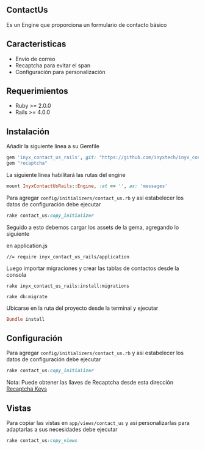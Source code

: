 ## ContactUs

Es un Engine que proporciona un formulario de contacto básico

## Caracteristicas

- Envío de correo
- Recaptcha para evitar el span
- Configuración para personalización

## Requerimientos

* Ruby >= 2.0.0
* Rails >= 4.0.0

## Instalación

Añadir la siguiente linea a su Gemfile

```ruby
gem 'inyx_contact_us_rails', git: "https://github.com/inyxtech/inyx_contact_us_rails.git"
gem "recaptcha"
```

La siguiente linea habilitará las rutas del engine

```ruby
mount InyxContactUsRails::Engine, :at => '', as: 'messages'
```

Para agregar `config/initializers/contact_us.rb` y asi estabelecer los datos de configuración debe ejecutar

```ruby
rake contact_us:copy_initializer
```

Seguido a esto debemos cargar los assets de la gema, agregando lo siguiente

en application.js

```
//= require inyx_contact_us_rails/application
```

Luego importar migraciones y crear las tablas de contactos desde la consola

```
rake inyx_contact_us_rails:install:migrations 
```
```
rake db:migrate
```

Ubicarse en la ruta del proyecto desde la terminal y ejecutar

```ruby
Bundle install
```

## Configuración

Para agregar `config/initializers/contact_us.rb` y asi estabelecer los datos de configuración debe ejecutar

```ruby
rake contact_us:copy_initializer
```

Nota: Puede obtener las llaves de Recaptcha desde esta dirección [Recaptcha Keys](https://www.google.com/recaptcha/admin)

## Vistas

Para copiar las vistas en `app/views/contact_us` y asi personalizarlas para adaptarlas a sus necesidades debe ejecutar

```ruby
rake contact_us:copy_views
```
